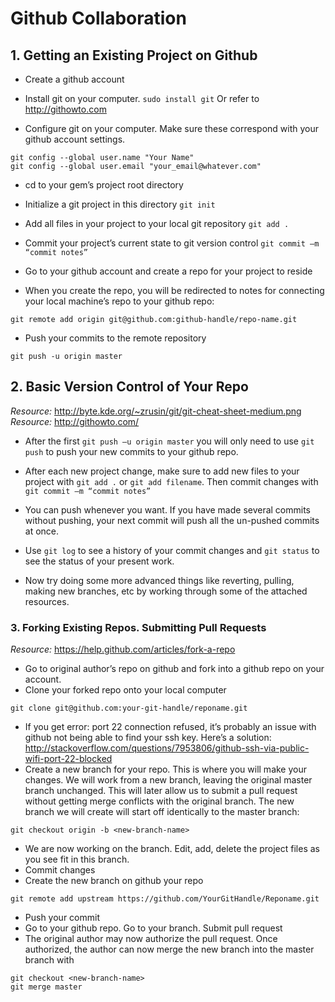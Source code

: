 # Github Collaboration

## 1. Getting an Existing Project on Github

* Create a github account

* Install git on your computer. `sudo install git` Or refer to <a href="http://githowto.com">http://githowto.com </a>

* Configure git on your computer. Make sure these correspond with your github account settings.
```
git config --global user.name "Your Name"
git config --global user.email "your_email@whatever.com"
```

* cd to your gem’s project root directory

* Initialize a git project in this directory `git init`

* Add all files in your project to your local git repository `git add .`

* Commit your project’s current state to git version control `git commit –m “commit notes”`

* Go to your github account and create a repo for your project to reside

* When you create the repo, you will be redirected to notes for connecting your local machine’s repo to your github repo:
```
git remote add origin git@github.com:github-handle/repo-name.git
```

* Push your commits to the remote repository
```
git push -u origin master
```

## 2. Basic Version Control of Your Repo

*Resource:* http://byte.kde.org/~zrusin/git/git-cheat-sheet-medium.png
*Resource:* http://githowto.com/

* After the first `git push –u origin master` you will only need to use `git push` to push your new commits to your github repo.

* After each new project change, make sure to add new files to your project with `git add .` or `git add filename`. Then commit changes with `git commit –m “commit notes”`

* You can push whenever you want. If you have made several commits without pushing, your next commit will push all the un-pushed commits at once.

* Use `git log` to see a history of your commit changes and `git status` to see the status of your present work.

* Now try doing some more advanced things like reverting, pulling, making new branches, etc by working through some of the attached resources.

### 3. Forking Existing Repos. Submitting Pull Requests

*Resource:* https://help.github.com/articles/fork-a-repo

* Go to original author’s repo on github and fork into a github repo on your account.
* Clone your forked repo onto your local computer
```
git clone git@github.com:your-git-handle/reponame.git
```
* If you get error: port 22 connection refused, it’s probably an issue with github not being able to find your ssh key. Here’s a solution: http://stackoverflow.com/questions/7953806/github-ssh-via-public-wifi-port-22-blocked
* Create a new branch for your repo. This is where you will make your changes. We will work from a new branch, leaving the original master branch unchanged. This will later allow us to submit a pull request without getting merge conflicts with the original branch. The new branch we will create will start off identically to the master branch:
```
git checkout origin -b <new-branch-name>
```
* We are now working on the <new-branch-name> branch. Edit, add, delete the project files as you see fit in this branch.
* Commit changes
* Create the new branch on github your repo
```
git remote add upstream https://github.com/YourGitHandle/Reponame.git
```
* Push your commit
* Go to your github repo. Go to your <new-branch-name> branch. Submit pull request
* The original author may now authorize the pull request. Once authorized, the author can now merge the new branch into the master branch with
```
git checkout <new-branch-name>
git merge master
```



